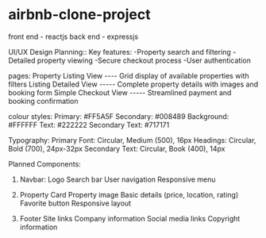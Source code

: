 # airbnb-clone-project

front end - reactjs
back end - expressjs

UI/UX Design Planning::
Key features:
-Property search and filtering
-Detailed property viewing
-Secure checkout process
-User authentication


pages:
Property Listing View	---- Grid display of available properties with filters
Listing Detailed View	----- Complete property details with images and booking form
Simple Checkout View -----	Streamlined payment and booking confirmation


colour styles:
Primary: #FF5A5F
Secondary: #008489
Background: #FFFFFF
Text: #222222
Secondary Text: #717171

Typography:
Primary Font: Circular, Medium (500), 16px
Headings: Circular, Bold (700), 24px-32px
Secondary Text: Circular, Book (400), 14px

Planned Components:
1. Navbar:
Logo
Search bar
User navigation
Responsive menu

2. Property Card
Property image
Basic details (price, location, rating)
Favorite button
Responsive layout

4. Footer
Site links
Company information
Social media links
Copyright information









